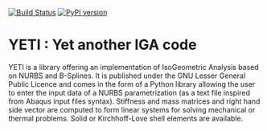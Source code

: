[![Build Status](https://github.com/arnaudduval/yeti/actions/workflows/ci.yml/badge.svg)](https://github.com/arnaudduval/yeti/actions/workflows/ci.yml)
[![PyPI version](https://img.shields.io/pypi/v/yeti-iga.svg)](https://pypi.org/project/yeti-iga/)

# YETI : Yet another IGA code
YETI is a library offering an implementation of IsoGeometric Analysis based on NURBS and B-Splines. It is published under the GNU Lesser General Public Licence and comes in the form of a Python library allowing the user to enter the input data of a NURBS parametrization (as a text file inspired from Abaqus  input files syntax). Stiffness and mass matrices and right hand side vector are computed to form linear systems for solving mechanical or thermal problems. Solid or Kirchhoff-Love shell elements are available.
